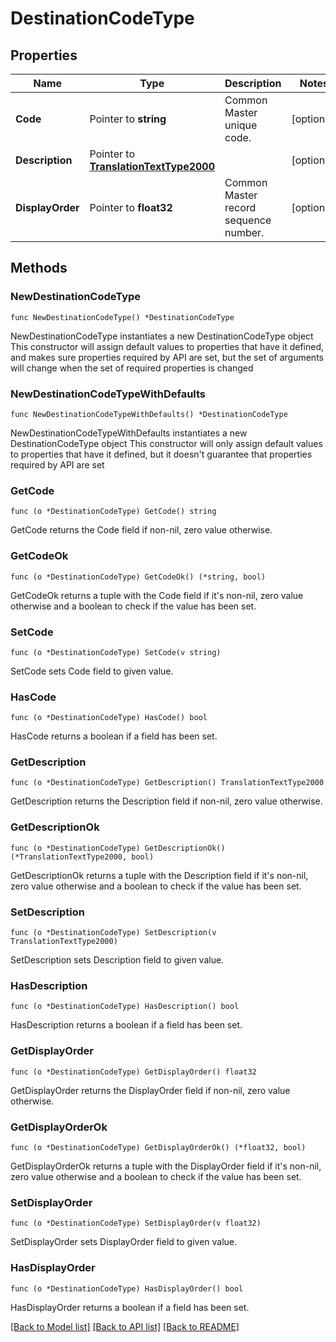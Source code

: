 # DestinationCodeType

## Properties

Name | Type | Description | Notes
------------ | ------------- | ------------- | -------------
**Code** | Pointer to **string** | Common Master unique code. | [optional] 
**Description** | Pointer to [**TranslationTextType2000**](TranslationTextType2000.md) |  | [optional] 
**DisplayOrder** | Pointer to **float32** | Common Master record sequence number. | [optional] 

## Methods

### NewDestinationCodeType

`func NewDestinationCodeType() *DestinationCodeType`

NewDestinationCodeType instantiates a new DestinationCodeType object
This constructor will assign default values to properties that have it defined,
and makes sure properties required by API are set, but the set of arguments
will change when the set of required properties is changed

### NewDestinationCodeTypeWithDefaults

`func NewDestinationCodeTypeWithDefaults() *DestinationCodeType`

NewDestinationCodeTypeWithDefaults instantiates a new DestinationCodeType object
This constructor will only assign default values to properties that have it defined,
but it doesn't guarantee that properties required by API are set

### GetCode

`func (o *DestinationCodeType) GetCode() string`

GetCode returns the Code field if non-nil, zero value otherwise.

### GetCodeOk

`func (o *DestinationCodeType) GetCodeOk() (*string, bool)`

GetCodeOk returns a tuple with the Code field if it's non-nil, zero value otherwise
and a boolean to check if the value has been set.

### SetCode

`func (o *DestinationCodeType) SetCode(v string)`

SetCode sets Code field to given value.

### HasCode

`func (o *DestinationCodeType) HasCode() bool`

HasCode returns a boolean if a field has been set.

### GetDescription

`func (o *DestinationCodeType) GetDescription() TranslationTextType2000`

GetDescription returns the Description field if non-nil, zero value otherwise.

### GetDescriptionOk

`func (o *DestinationCodeType) GetDescriptionOk() (*TranslationTextType2000, bool)`

GetDescriptionOk returns a tuple with the Description field if it's non-nil, zero value otherwise
and a boolean to check if the value has been set.

### SetDescription

`func (o *DestinationCodeType) SetDescription(v TranslationTextType2000)`

SetDescription sets Description field to given value.

### HasDescription

`func (o *DestinationCodeType) HasDescription() bool`

HasDescription returns a boolean if a field has been set.

### GetDisplayOrder

`func (o *DestinationCodeType) GetDisplayOrder() float32`

GetDisplayOrder returns the DisplayOrder field if non-nil, zero value otherwise.

### GetDisplayOrderOk

`func (o *DestinationCodeType) GetDisplayOrderOk() (*float32, bool)`

GetDisplayOrderOk returns a tuple with the DisplayOrder field if it's non-nil, zero value otherwise
and a boolean to check if the value has been set.

### SetDisplayOrder

`func (o *DestinationCodeType) SetDisplayOrder(v float32)`

SetDisplayOrder sets DisplayOrder field to given value.

### HasDisplayOrder

`func (o *DestinationCodeType) HasDisplayOrder() bool`

HasDisplayOrder returns a boolean if a field has been set.


[[Back to Model list]](../README.md#documentation-for-models) [[Back to API list]](../README.md#documentation-for-api-endpoints) [[Back to README]](../README.md)


